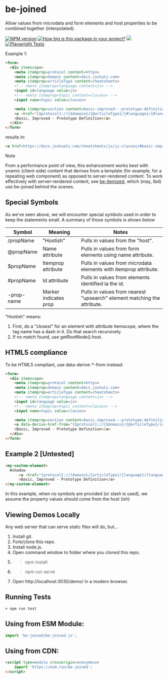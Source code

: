 # be-joined

Allow values from microdata and form elements and host properties to be combined together (interpolated).

[![NPM version](https://badge.fury.io/js/be-joined.png)](http://badge.fury.io/js/be-joined)
[![How big is this package in your project?](https://img.shields.io/bundlephobia/minzip/be-joined?style=for-the-badge)](https://bundlephobia.com/result?p=be-joined)
<img src="http://img.badgesize.io/https://cdn.jsdelivr.net/npm/be-joined?compression=gzip">
[![Playwright Tests](https://github.com/bahrus/be-joined/actions/workflows/CI.yml/badge.svg?branch=baseline)](https://github.com/bahrus/be-joined/actions/workflows/CI.yml)

Example 1:

```html
<form>
  <div itemscope>
    <meta itemprop=protocol content=https>
    <meta itemprop=domain content=docs.joshatz.com>
    <meta itemprop=articleType content=cheatsheets>
    <!-- <meta itemprop=language content=js> -->
    <input id=language value=js>
    <!-- <meta itemprop=topic content=classes> -->
    <input name=topic value=classes>

    <meta itemprop=section content=basic-improved---prototype-definition>
    <a -href="{$protocol}://{$domain}/{@articleType}/{#language}/{#language}-{@topic}/#{$section}" be-joined
    >Basic, Improved - Prototype Definition</a>
  </div>
</form>
```

results in:

```html
<a href=https://docs.joshuatz.com/cheatsheets/js/js-classes/#basic-improved---prototype-definition>Basic, Improved - Prototype Definition</a>
```

> [!Note]
> From a performance point of view, this enhancement works best with ynamic (client-side) content that derives from a template (for example, for a repeating web component) as opposed to server-rendered content.  To work effectively with server-rendered content, see [be-itemized](https://github.com/bahrus/be-itemized), which (may, tbd) use be-joined behind the scenes.

## Special Symbols

As we've seen above, we will encounter special symbols used in order to keep the statements small.  A summary of those symbols is shown below

| Symbol      | Meaning              | Notes                                                                                |
|-------------|----------------------|--------------------------------------------------------------------------------------|
| /propName   |"Hostish"             | Pulls in values from the "host".                                                     |
| @propName   |Name attribute        | Pulls in values from form elements using name attribute.                             |
| $propName   |Itemprop attribute    | Pulls in values from microdata elements with itemprop attribute.                     |
| #propName   |Id attribute          | Pulls in values from elements identified ia the id.                                  |
| -prop-name  |Marker indicates prop | Pulls in values from nearest "upsearch" element matching the attribute.              |


"Hostish" means:

1.  First, do a "closest" for an element with attribute itemscope, where the tag name has a dash in it.  Do that search recursively.  
2.  If no match found, use getRootNode().host.

## HTML5 compliance

To be HTML5 compliant, use data-derive-*-from instead:

```html
<form>
  <div itemscope>
    <meta itemprop=protocol content=https>
    <meta itemprop=domain content=docs.joshatz.com>
    <meta itemprop=articleType content=cheatsheets>
    <!-- <meta itemprop=language content=js> -->
    <input id=language value=js>
    <!-- <meta itemprop=topic content=classes> -->
    <input name=topic value=classes>

    <meta itemprop=section content=basic-improved---prototype-definition>
    <a data-derive-href-from="{$protocol}://{$domain}/{@articleType}/{#language}/{#language}-{@topic}/#{$section}" be-joined
    >Basic, Improved - Prototype Definition</a>
  </div>
</form>
```

## Example 2 [Untested]

```html
<my-custom-element>
  #shadow
      <a -href="{protocol}://{domain}/{articleType}/{language}/{language}-{topic}/#{section}" be-joined
      >Basic, Improved - Prototype Definition</a>
</my-custom-element>
```

In this example, when no symbols are provided (or slash is used), we assume the property values should come from the host (ish)


## Viewing Demos Locally

Any web server that can serve static files will do, but...

1.  Install git.
2.  Fork/clone this repo.
3.  Install node.js.
4.  Open command window to folder where you cloned this repo.
5.  > npm install
6.  > npm run serve
7.  Open http://localhost:3030/demo/ in a modern browser.

## Running Tests

```
> npm run test
```

## Using from ESM Module:

```JavaScript
import 'be-joined/be-joined.js';
```

## Using from CDN:

```html
<script type=module crossorigin=anonymous>
    import 'https://esm.run/be-joined';
</script>
```
